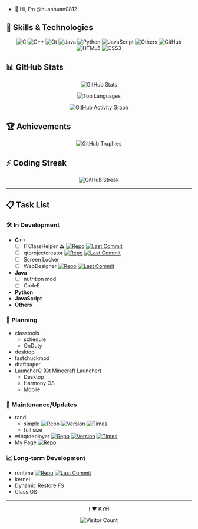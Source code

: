 - 👋 Hi, I’m @huanhuan0812

## 🚀 Skills & Technologies

<div align="center">

![C](https://img.shields.io/badge/C-A8B9CC?style=for-the-badge&logo=c&logoColor=black)
![C++](https://img.shields.io/badge/C++-00599C?style=for-the-badge&logo=c%2B%2B&logoColor=white)
![Qt](https://img.shields.io/badge/Qt-41CD52?style=for-the-badge&logo=qt&logoColor=white)
![Java](https://img.shields.io/badge/Java-ED8B00?style=for-the-badge&logo=openjdk&logoColor=white)
![Python](https://img.shields.io/badge/Python-3776AB?style=for-the-badge&logo=python&logoColor=white)
![JavaScript](https://img.shields.io/badge/JavaScript-F7DF1E?style=for-the-badge&logo=javascript&logoColor=black)
![Others](https://img.shields.io/badge/Others-8A2BE2?style=for-the-badge&logo=probot&logoColor=white)
![GitHub](https://img.shields.io/badge/GitHub-181717?style=for-the-badge&logo=github&logoColor=white)
![HTML5](https://img.shields.io/badge/HTML5-E34F26?style=for-the-badge&logo=html5&logoColor=white)
![CSS3](https://img.shields.io/badge/CSS3-1572B6?style=for-the-badge&logo=css3&logoColor=white)

</div>

## 📊 GitHub Stats

<div align="center">

![GitHub Stats](https://github-readme-stats.vercel.app/api?username=huanhuan0812&show_icons=true&theme=default&hide_border=true&count_private=true&include_all_commits=true)

![Top Languages](https://github-readme-stats.vercel.app/api/top-langs/?username=huanhuan0812&layout=compact&theme=default&hide_border=true&langs_count=8)

![GitHub Activity Graph](https://github-readme-activity-graph.vercel.app/graph?username=huanhuan0812&theme=github-light&hide_border=true&area=true)

</div>

## 🏆 Achievements

<div align="center">

![GitHub Trophies](https://github-trophies.vercel.app/?username=huanhuan0812&theme=light&no-frame=true&row=1&column=4)

</div>

## ⚡ Coding Streak

<div align="center">

![GitHub Streak](https://streak-stats.demolab.com/?user=huanhuan0812&theme=light&hide_border=true&fire=DD2727&currStreakLabel=DD2727)

</div>

---

## 📋 Task List

### 🛠️ In Development
- **C++**
  - [ ] ITClassHelper **△** 
    [![Repo](https://img.shields.io/badge/Repository-181717?style=for-the-badge&logo=github)](https://github.com/huanhuan0812/classtools)
    [![Last Commit](https://img.shields.io/github/last-commit/huanhuan0812/classtools?style=for-the-badge&logo=git)](https://github.com/huanhuan0812/classtools/commits/main)
  - [ ] qtprojectcreator 
    [![Repo](https://img.shields.io/badge/Repository-181717?style=for-the-badge&logo=github)](https://github.com/huanhuan0812/qtprojectcreator)
    [![Last Commit](https://img.shields.io/github/last-commit/huanhuan0812/qtprojectcreator?style=for-the-badge&logo=git)](https://github.com/huanhuan0812/qtprojectcreator/commits/main)
  - [ ] Screen Locker
  - [ ] WebDesigner 
    [![Repo](https://img.shields.io/badge/Repository-181717?style=for-the-badge&logo=github)](https://github.com/huanhuan0812/WebDesigner)
    [![Last Commit](https://img.shields.io/github/last-commit/huanhuan0812/WebDesigner?style=for-the-badge&logo=git)](https://github.com/huanhuan0812/WebDesigner/commits/main)
- **Java**
  - [ ] nutrition mod
  - [ ] CodeE
- **Python**
- **JavaScript**
- **Others**

### 📝 Planning
- classtools
  - schedule
  - OnDuty
- desktop
- fastchuckmod
- dtaftpaper
- LauncherQ (Qt Minecraft Launcher)
  - Desktop
  - Harmony OS
  - Mobile

### 🔧 Maintenance/Updates
- rand
  - simple 
    [![Repo](https://img.shields.io/badge/Repository-181717?style=for-the-badge&logo=github)](https://github.com/huanhuan0812/rand-simple)
    [![Version](https://img.shields.io/badge/Version-v1.0-blue?style=for-the-badge)](https://github.com/huanhuan0812/rand-simple/release) [![Times](https://img.shields.io/badge/commit-1-blue?style=for-the-badge)](https://github.com/huanhuan0812/rand-simple)
  - full size
- winqtdeployer 
  [![Repo](https://img.shields.io/badge/Repository-181717?style=for-the-badge&logo=github)](https://github.com/huanhuan0812/winqtdeployer)
  [![Version](https://img.shields.io/badge/Version-v1.2pre1-blue?style=for-the-badge)](https://github.com/huanhuan0812/winqtdeployer/release/) [![Times](https://img.shields.io/badge/commit-1-blue?style=for-the-badge)](https://github.com/huanhuan0812/winqtdeployer)
- My Page
  [![Repo](https://img.shields.io/badge/Repository-181717?style=for-the-badge&logo=github)](https://github.com/huanhuan0812/huanhuan0812.github.io)

### 📈 Long-term Development
- runtime 
  [![Repo](https://img.shields.io/badge/Repository-181717?style=for-the-badge&logo=github)](https://github.com/huanhuan0812/runtime1)
  [![Last Commit](https://img.shields.io/github-last-commit/huanhuan0812/runtime1?style=for-the-badge&logo=git)](https://github.com/huanhuan0812/runtime1/commits/main)
- kernel
- Dynamic Restore FS
- Class OS

---

<div align="center">

I :heart: KYH

![Visitor Count](https://komarev.com/ghpvc/?username=huanhuan0812&style=for-the-badge&color=blueviolet)

</div>
